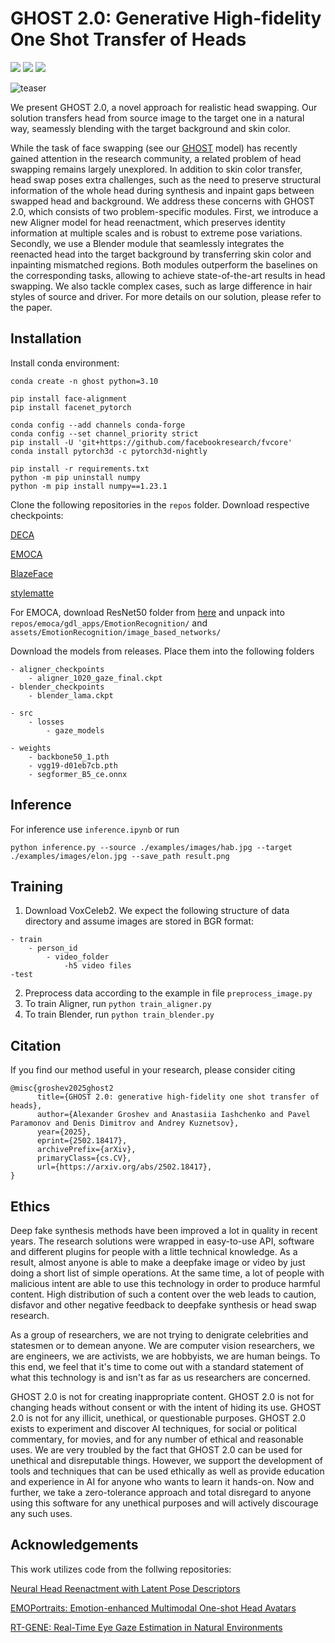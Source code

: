 # GHOST 2.0: Generative High-fidelity One Shot Transfer of Heads

<a href='https://arxiv.org/abs/2502.18417'><img src='https://img.shields.io/badge/Paper-Arxiv-red'></a>        <a href='https://huggingface.co/spaces/ai-forever/GHOST-2.0'><img src='https://img.shields.io/badge/%F0%9F%A4%97%20Hugging%20Face-Demo-green'></a>        <a href='https://anastasia-yaschenko.github.io/GHOST-2.0/'><img src='https://img.shields.io/badge/Project-Page-blue?style=flat&logo=Google%20chrome&logoColor=blue'></a>

![teaser](https://github.com/user-attachments/assets/60b35f78-99d6-4c4a-90b4-b694402c9e6c)


We present GHOST 2.0, a novel approach for realistic head swapping. Our solution transfers head from source image to the target one in a natural way, seamessly blending with the target background and skin color. 

While the task of face swapping (see our [GHOST](https://github.com/ai-forever/ghost) model) has recently gained attention in the research community, a related problem of head swapping remains largely unexplored. In addition to skin color transfer, head swap poses extra challenges, such as the need to preserve structural information of the whole head during synthesis and inpaint gaps between swapped head and background. We address these concerns with GHOST 2.0, which consists of two problem-specific modules. First, we introduce a new Aligner model for head reenactment, which preserves identity information at multiple scales and is robust to extreme pose variations. Secondly, we use a Blender module that seamlessly integrates the reenacted head into the target background by transferring skin color and inpainting mismatched regions. Both modules outperform the baselines on the corresponding tasks, allowing to achieve state-of-the-art results in head swapping. We also tackle complex cases, such as large difference in hair styles of source and driver. For more details on our solution, please refer to the paper.

## Installation
Install conda environment:
```
conda create -n ghost python=3.10

pip install face-alignment
pip install facenet_pytorch

conda config --add channels conda-forge
conda config --set channel_priority strict
pip install -U 'git+https://github.com/facebookresearch/fvcore'
conda install pytorch3d -c pytorch3d-nightly

pip install -r requirements.txt
python -m pip uninstall numpy
python -m pip install numpy==1.23.1
```
Clone the following repositories in the ```repos``` folder. Download respective checkpoints:

[DECA](https://github.com/yfeng95/DECA)

[EMOCA](https://github.com/anastasia-yaschenko/EMOCA)

[BlazeFace](https://github.com/anastasia-yaschenko/BlazeFace_PyTorch)

[stylematte](https://github.com/chroneus/stylematte)

For EMOCA, download ResNet50 folder from [here](https://github.com/anastasia-yaschenko/emoca/releases/tag/resnet) and unpack into ```repos/emoca/gdl_apps/EmotionRecognition/``` and ```assets/EmotionRecognition/image_based_networks/```

Download the models from releases. Place them into the following folders
```
- aligner_checkpoints
    - aligner_1020_gaze_final.ckpt
- blender_checkpoints
    - blender_lama.ckpt

- src
    - losses
        - gaze_models
 
- weights
    - backbone50_1.pth
    - vgg19-d01eb7cb.pth
    - segformer_B5_ce.onnx
```

## Inference
For inference use ```inference.ipynb``` or run
```
python inference.py --source ./examples/images/hab.jpg --target ./examples/images/elon.jpg --save_path result.png
```

## Training
1. Download VoxCeleb2. We expect the following structure of data directory and assume images are stored in BGR format:
```
- train
    - person_id
        - video_folder
            -h5 video files
-test
```
2. Preprocess data according to the example in file ```preprocess_image.py```
3. To train Aligner, run ```python train_aligner.py```
4. To train Blender, run ```python train_blender.py```

## Citation
If you find our method useful in your research, please consider citing
```
@misc{groshev2025ghost2
      title={GHOST 2.0: generative high-fidelity one shot transfer of heads}, 
      author={Alexander Groshev and Anastasiia Iashchenko and Pavel Paramonov and Denis Dimitrov and Andrey Kuznetsov},
      year={2025},
      eprint={2502.18417},
      archivePrefix={arXiv},
      primaryClass={cs.CV},
      url={https://arxiv.org/abs/2502.18417}, 
}
```

## Ethics
Deep fake synthesis methods have been improved a lot in quality in recent years. The research solutions were wrapped in easy-to-use API, software and different plugins for people with a little technical knowledge. As a result, almost anyone is able to make a deepfake image or video by just doing a short list of simple operations. At the same time, a lot of people with malicious intent are able to use this technology in order to produce harmful content. High distribution of such a content over the web leads to caution, disfavor and other negative feedback to deepfake synthesis or head swap research.

As a group of researchers, we are not trying to denigrate celebrities and statesmen or to demean anyone. We are computer vision researchers, we are engineers, we are activists, we are hobbyists, we are human beings. To this end, we feel that it's time to come out with a standard statement of what this technology is and isn't as far as us researchers are concerned.

GHOST 2.0 is not for creating inappropriate content.
GHOST 2.0 is not for changing heads without consent or with the intent of hiding its use.
GHOST 2.0 is not for any illicit, unethical, or questionable purposes.
GHOST 2.0 exists to experiment and discover AI techniques, for social or political commentary, for movies, and for any number of ethical and reasonable uses.
We are very troubled by the fact that GHOST 2.0 can be used for unethical and disreputable things. However, we support the development of tools and techniques that can be used ethically as well as provide education and experience in AI for anyone who wants to learn it hands-on. Now and further, we take a zero-tolerance approach and total disregard to anyone using this software for any unethical purposes and will actively discourage any such uses.

## Acknowledgements
This work utilizes code from the follwing repositories:

[Neural Head Reenactment with Latent Pose Descriptors](https://github.com/shrubb/latent-pose-reenactment)

[EMOPortraits: Emotion-enhanced Multimodal One-shot Head Avatars](https://github.com/neeek2303/EMOPortraits)

[RT-GENE: Real-Time Eye Gaze Estimation in Natural Environments](https://github.com/Tobias-Fischer/rt_gene?tab=readme-ov-file)
